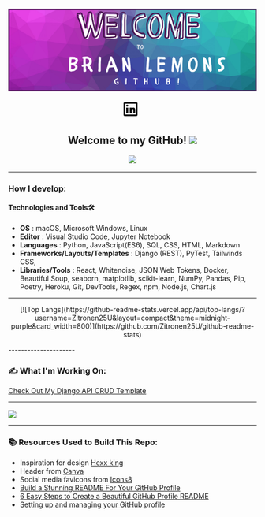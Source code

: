 <!-- ![header](./img/header.png) -->
<p align="center">
   <img src="./img/header.png"></img>
</p>

<p align="center">
<a href="https://www.linkedin.com/in/brian-lemons25/" target="_blank" rel="noopener noreferrer"><img height="38" src="/img/linkedin.gif"></a>&nbsp;&nbsp;
</p>

<h2 align="center">Welcome to my GitHub! <img src="https://raw.githubusercontent.com/MartinHeinz/MartinHeinz/master/wave.gif" width="30px"></h2>

<p align="center">
<img src="https://visitor-badge.glitch.me/badge?page_id=Zitronen25U.Zitronen25U" width="110px">
</p>

---------------------
<h3>How I develop:</h3>

#### **Technologies and Tools**🛠️ 

   - **OS** : macOS, Microsoft Windows, Linux
   - **Editor** : Visual Studio Code, Jupyter Notebook
   - **Languages** : Python, JavaScript(ES6), SQL, CSS, HTML, Markdown
   - **Frameworks/Layouts/Templates** : Django (REST), PyTest, Tailwinds CSS,
   - **Libraries/Tools** : React, Whitenoise, JSON Web Tokens, Docker, Beautiful Soup, seaborn, matplotlib, scikit-learn, NumPy, Pandas, Pip, Poetry, Heroku, Git, DevTools, Regex, npm, Node.js, Chart.js

---------------------
<p align="center">
   [![Top Langs](https://github-readme-stats.vercel.app/api/top-langs/?username=Zitronen25U&layout=compact&theme=midnight-purple&card_width=800)](https://github.com/Zitronen25U/github-readme-stats)
</p>
---------------------
<h3>✍️ What I'm Working On:</h3>

[Check Out My Django API CRUD Template](https://github.com/Zitronen25U/Django-Api-Crud-Template)

---------------------

<a href="https://github.com/Zitronen25U/github-readme-stats">
  <img align="center" src="https://github-readme-stats.vercel.app/api?username=Zitronen25U&show_icons=true&theme=midnight-purple" />
</a>

---------------------

<footer>
<h3>📚 Resources Used to Build This Repo:</h3>
  
- Inspiration for design <a href="https://github.com/HexxKing">Hexx king</a>
- Header from <a href="https://www.canva.com/">Canva</a>
- Social media favicons from <a href="https://icons8.com">Icons8</a>
- <a href="https://towardsdatascience.com/build-a-stunning-readme-for-your-github-profile-9b80434fe5d7">Build a Stunning README For Your GitHub Profile</a>
- <a href="https://sarah-hart-landolt.medium.com/6-easy-steps-to-create-a-beautiful-github-profile-readme-edc7840b2c7">6 Easy Steps to Create a Beautiful GitHub Profile README</a>
- <a href="https://docs.github.com/en/github/setting-up-and-managing-your-github-profile">Setting up and managing your GitHub profile
</a>
</footer>
